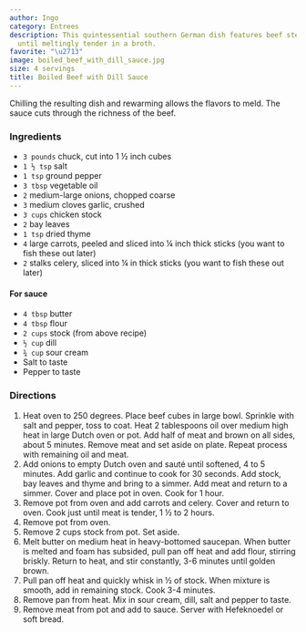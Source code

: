 ```yaml
---
author: Ingo
category: Entrees
description: This quintessential southern German dish features beef stew meat simmered
  until meltingly tender in a broth.
favorite: "\u2713"
image: boiled_beef_with_dill_sauce.jpg
size: 4 servings
title: Boiled Beef with Dill Sauce
---
```


Chilling the resulting dish and rewarming allows the flavors to meld. The sauce cuts through the richness of the beef.

### Ingredients

* `3 pounds` chuck, cut into 1 ½ inch cubes
* `1 ½ tsp` salt
* `1 tsp` ground pepper
* `3 tbsp` vegetable oil
* `2` medium-large onions, chopped coarse
* `3` medium cloves garlic, crushed
* `3 cups` chicken stock
* `2` bay leaves
* `1 tsp` dried thyme
* `4` large carrots, peeled and sliced into ¼ inch thick sticks (you want to fish these out later)
* `2` stalks celery, sliced into ¼ in thick sticks (you want to fish these out later)

#### For sauce

* `4 tbsp` butter
* `4 tbsp` flour
* `2 cups` stock (from above recipe)
* `½ cup` dill
* `¾ cup` sour cream
* Salt to taste
* Pepper to taste

### Directions

1. Heat oven to 250 degrees. Place beef cubes in large bowl. Sprinkle with salt and pepper, toss to coat. Heat 2 tablespoons oil over medium high heat in large Dutch oven or pot. Add half of meat and brown on all sides, about 5 minutes. Remove meat and set aside on plate. Repeat process with remaining oil and meat.
2. Add onions to empty Dutch oven and sauté until softened, 4 to 5 minutes. Add garlic and continue to cook for 30 seconds. Add stock, bay leaves and thyme and bring to a simmer. Add meat and return to a simmer. Cover and place pot in oven. Cook for 1 hour.
3. Remove pot from oven and add carrots and celery. Cover and return to oven. Cook just until meat is tender, 1 ½ to 2 hours.
4. Remove pot from oven.
5. Remove 2 cups stock from pot. Set aside.
6. Melt butter on medium heat in heavy-bottomed saucepan. When butter is melted and foam has subsided, pull pan off heat and add flour, stirring briskly. Return to heat, and stir constantly, 3-6 minutes until golden brown.
7. Pull pan off heat and quickly whisk in ½ of stock. When mixture is smooth, add in remaining stock. Cook 3-4 minutes.
8. Remove pan from heat. Mix in sour cream, dill, salt and pepper to taste.
9. Remove meat from pot and add to sauce. Server with Hefeknoedel or soft bread.
